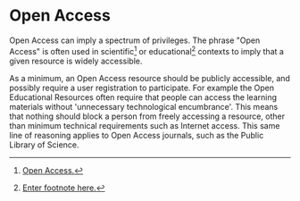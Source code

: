 # Open Access

Open Access can imply a spectrum of privileges. The phrase "Open Access" is often used in scientific[^1] or educational[^2] contexts to imply that a given resource is widely accessible.

As a minimum, an Open Access resource should be publicly accessible, and possibly require a user registration to participate. For example the Open Educational Resources often require that people can access the learning materials without 'unnecessary technological encumbrance'. This means that nothing should block a person from freely accessing a resource, other than minimum technical requirements such as Internet access. This same line of reasoning applies to Open Access journals, such as the Public Library of Science.

[^1]: [Open Access.](https://en.wikipedia.org/wiki/Open_access)

[^2]: [Enter footnote here.](https://en.wikipedia.org/wiki/Open_educational_resources)

